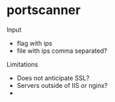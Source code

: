 # portscanner

Input
- flag with ips
- file with ips comma separated?

Limitations
- Does not anticipate SSL?
- Servers outside of IIS or nginx?
- 